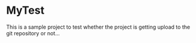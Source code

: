 # MyTest

This is a sample project to test whether the project is getting upload to the git repository or not...
